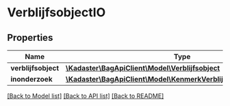 # VerblijfsobjectIO

## Properties
Name | Type | Description | Notes
------------ | ------------- | ------------- | -------------
**verblijfsobject** | [**\Kadaster\BagApiClient\Model\Verblijfsobject**](Verblijfsobject.md) |  | 
**inonderzoek** | [**\Kadaster\BagApiClient\Model\KenmerkVerblijfsobjectInOnderzoek[]**](KenmerkVerblijfsobjectInOnderzoek.md) |  | [optional] 

[[Back to Model list]](../../README.md#documentation-for-models) [[Back to API list]](../../README.md#documentation-for-api-endpoints) [[Back to README]](../../README.md)

